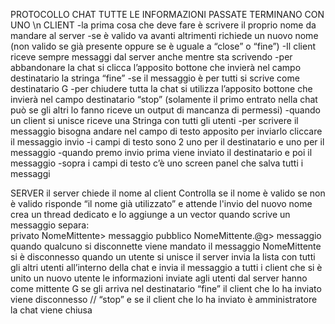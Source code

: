 PROTOCOLLO CHAT
TUTTE LE INFORMAZIONI PASSATE TERMINANO CON UNO \n
CLIENT
-la prima cosa che deve fare è scrivere il proprio nome da mandare al server
-se è valido va avanti altrimenti richiede un nuovo nome (non valido se già presente oppure se è uguale a “close” o “fine”)
-Il client riceve sempre messaggi dal server anche mentre sta scrivendo
-per abbandonare la chat si clicca l’apposito bottone che invierà nel campo destinatario la stringa “fine”
-se il messaggio è per tutti si scrive come destinatario G
-per chiudere tutta la chat si utilizza l’apposito bottone che invierà nel campo destinatario “stop” (solamente il primo entrato nella chat può se gli altri lo fanno riceve un output di mancanza di permessi)
-quando un client si unisce riceve una Stringa con tutti gli utenti
-per scrivere il messaggio bisogna andare nel campo di testo apposito per inviarlo cliccare il messaggio invio
-i campi di testo sono 2 uno per il destinatario e uno per il messaggio 
-quando premo invio prima viene inviato il destinatario e poi il messaggio
-sopra i campi di testo c’è uno screen panel che salva tutti i messaggi

SERVER
il server chiede il nome al client 
Controlla se il nome è valido
se non è valido risponde “il nome già utilizzato” e attende l'invio del nuovo nome
crea un thread dedicato e lo aggiunge a un vector 
quando scrive un messaggio separa:   
privato NomeMittente> messaggio
pubblico NomeMittente.@g> messaggio
quando qualcuno si disconnette viene mandato il messaggio NomeMittente si è disconnesso
quando un utente si unisce il server invia la lista con tutti gli altri utenti all’interno della chat e invia il messaggio a tutti i client che si è unito un nuovo utente
le informazioni inviate agli utenti dal server hanno come mittente G
se gli arriva nel destinatario “fine” il client che lo ha inviato viene disconnesso
   //      “stop” e se il client che lo ha inviato è amministratore la chat viene chiusa
